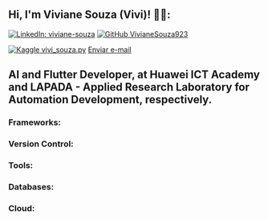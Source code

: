 ## Hi, I'm Viviane Souza (Vivi)! 🧚‍♀️:


[![LinkedIn: viviane-souza](https://img.shields.io/badge/-LinkedIn-blue?style=flat-square&logo=linkedin&logoColor=white&link=https://www.linkedin.com/in/viviane-souza-8672391b0/)](https://www.linkedin.com/in/viviane-souza-8672391b0/)
[![GitHub VivianeSouza923](https://img.shields.io/github/followers/VivianeSouza923?style=social)](https://github.com/VivianeSouza923)

[![Kaggle vivi_souza.py](https://img.shields.io/badge/-Kaggle-20BEFF?style=flat&logo=kaggle&logoColor=white&link=https://www.kaggle.com/morbidvivi)](https://www.kaggle.com/morbidvivi)
[Enviar e-mail](mailto:rt.viviane.souza@gmail.com)


## AI and Flutter Developer, at Huawei ICT Academy and LAPADA - Applied Research Laboratory for Automation Development, respectively.

### Frameworks:



### Version Control:



### Tools:



### Databases:



### Cloud:

